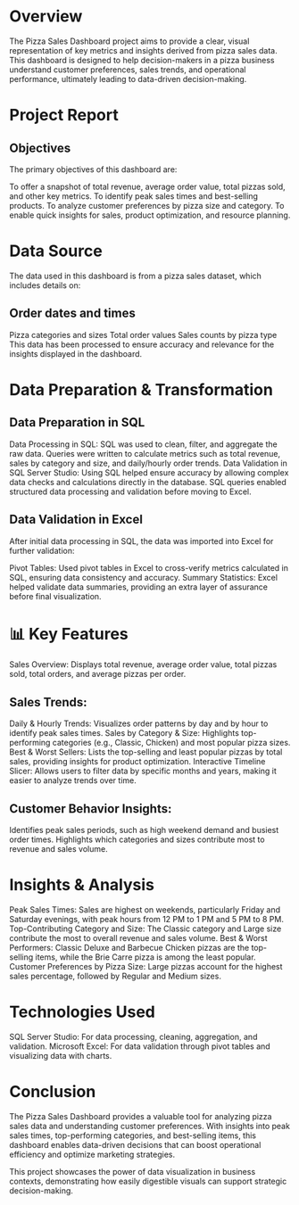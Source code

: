 # Overview
The Pizza Sales Dashboard project aims to provide a clear, visual representation of key metrics and insights derived from pizza sales data. This dashboard is designed to help decision-makers in a pizza business understand customer preferences, sales trends, and operational performance, ultimately leading to data-driven decision-making.

# Project Report
## Objectives
The primary objectives of this dashboard are:

To offer a snapshot of total revenue, average order value, total pizzas sold, and other key metrics.
To identify peak sales times and best-selling products.
To analyze customer preferences by pizza size and category.
To enable quick insights for sales, product optimization, and resource planning.
# Data Source
The data used in this dashboard is from a pizza sales dataset, which includes details on:

## Order dates and times
Pizza categories and sizes
Total order values
Sales counts by pizza type
This data has been processed to ensure accuracy and relevance for the insights displayed in the dashboard.

# Data Preparation & Transformation
## Data Preparation in SQL
Data Processing in SQL: SQL was used to clean, filter, and aggregate the raw data. Queries were written to calculate metrics such as total revenue, sales by category and size, and daily/hourly order trends.
Data Validation in SQL Server Studio: Using SQL helped ensure accuracy by allowing complex data checks and calculations directly in the database. SQL queries enabled structured data processing and validation before moving to Excel.
## Data Validation in Excel
After initial data processing in SQL, the data was imported into Excel for further validation:

Pivot Tables: Used pivot tables in Excel to cross-verify metrics calculated in SQL, ensuring data consistency and accuracy.
Summary Statistics: Excel helped validate data summaries, providing an extra layer of assurance before final visualization.


# 📊 Key Features
Sales Overview: Displays total revenue, average order value, total pizzas sold, total orders, and average pizzas per order.
## Sales Trends:
Daily & Hourly Trends: Visualizes order patterns by day and by hour to identify peak sales times.
Sales by Category & Size: Highlights top-performing categories (e.g., Classic, Chicken) and most popular pizza sizes.
Best & Worst Sellers: Lists the top-selling and least popular pizzas by total sales, providing insights for product optimization.
Interactive Timeline Slicer: Allows users to filter data by specific months and years, making it easier to analyze trends over time.
## Customer Behavior Insights:
Identifies peak sales periods, such as high weekend demand and busiest order times.
Highlights which categories and sizes contribute most to revenue and sales volume.

# Insights & Analysis
Peak Sales Times: Sales are highest on weekends, particularly Friday and Saturday evenings, with peak hours from 12 PM to 1 PM and 5 PM to 8 PM.
Top-Contributing Category and Size: The Classic category and Large size contribute the most to overall revenue and sales volume.
Best & Worst Performers: Classic Deluxe and Barbecue Chicken pizzas are the top-selling items, while the Brie Carre pizza is among the least popular.
Customer Preferences by Pizza Size: Large pizzas account for the highest sales percentage, followed by Regular and Medium sizes.

# Technologies Used
SQL Server Studio: For data processing, cleaning, aggregation, and validation.
Microsoft Excel: For data validation through pivot tables and visualizing data with charts.

# Conclusion
The Pizza Sales Dashboard provides a valuable tool for analyzing pizza sales data and understanding customer preferences. With insights into peak sales times, top-performing categories, and best-selling items, this dashboard enables data-driven decisions that can boost operational efficiency and optimize marketing strategies.

This project showcases the power of data visualization in business contexts, demonstrating how easily digestible visuals can support strategic decision-making.
